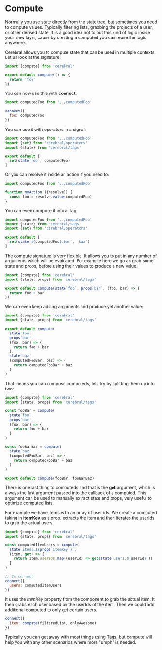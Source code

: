 # Compute
Normally you use state directly from the state tree, but sometimes you need to compute values. Typically filtering lists, grabbing the projects of a user, or other derived state. It is a good idea not to put this kind of logic inside your view layer, cause by creating a computed you can reuse the logic anywhere.

Cerebral allows you to compute state that can be used in multiple contexts. Let us look at the signature:

```js
import {compute} from 'cerebral'

export default compute(() => {
  return 'foo'
})
```

You can now use this with **connect**:

```js
import computedFoo from '../computedFoo'

connect({
  foo: computedFoo
})
```

You can use it with operators in a signal:

```js
import computedFoo from '../computedFoo'
import {set} from 'cerebral/operators'
import {state} from 'cerebral/tags'

export default [
  set(state`foo`, computedFoo)
]
```

Or you can resolve it inside an action if you need to:

```js
import computedFoo from '../computedFoo'

function myAction ({resolve}) {
  const foo = resolve.value(computedFoo)
}
```

You can even compose it into a Tag:

```js
import computedFoo from '../computedFoo'
import {state} from 'cerebral/tags'
import {set} from 'cerebral/operators'

export default [
  set(state`${computedFoo}.bar`, 'baz')
]
```

The compute signature is very flexible. It allows you to put in any number of arguments which will be evaluated. For example here we go an grab some state and props, before using their values to produce a new value.

```js
import {compute} from 'cerebral'
import {state, props} from 'cerebral/tags'

export default compute(state`foo`, props`bar`, (foo, bar) => {
  return foo + bar
})
```

We can even keep adding arguments and produce yet another value:

```js
import {compute} from 'cerebral'
import {state, props} from 'cerebral/tags'

export default compute(
  state`foo`,
  props`bar`,
  (foo, bar) => {
    return foo + bar
  },
  state`baz`,
  (computedFooBar, baz) => {
    return computedFooBar + baz
  }
)
```

That means you can compose computeds, lets try by splitting them up into two:

```js
import {compute} from 'cerebral'
import {state, props} from 'cerebral/tags'

const fooBar = compute(
  state`foo`,
  props`bar`,
  (foo, bar) => {
    return foo + bar
  }
)

const fooBarBaz = compute(
  state`baz`,
  (computedFooBar, baz) => {
    return computedFooBar + baz
  }
)

export default compute(fooBar, fooBarBaz)
```

There is one last thing to computeds and that is the **get** argument, which is always the last argument passed into the callback of a computed. This argument can be used to manually extract state and props, very useful to optimize computed lists.

For example we have items with an array of user ids. We create a computed taking in **itemKey** as a prop, extracts the item and then iterates the userIds to grab the actual users.


```js
import {compute} from 'cerebral'
import {state, props} from 'cerebral/tags'

const computedItemUsers = compute(
  state`items.${props`itemKey`}`,
  (item, get) => {
    return item.userIds.map((userId) => get(state`users.${userId}`))
  }
)

// In connect
connect({
  users: computedItemUsers
})
```

It uses the *itemKey* property from the component to grab the actual item. It then grabs each user based on the userIds of the item. Then we could add additional computed to only get certain users.

```js
connect({
  item: compute(filteredList, onlyAwesome)
})
```

Typically you can get away with most things using Tags, but compute will help you with any other scenarios where more "umph" is needed.
